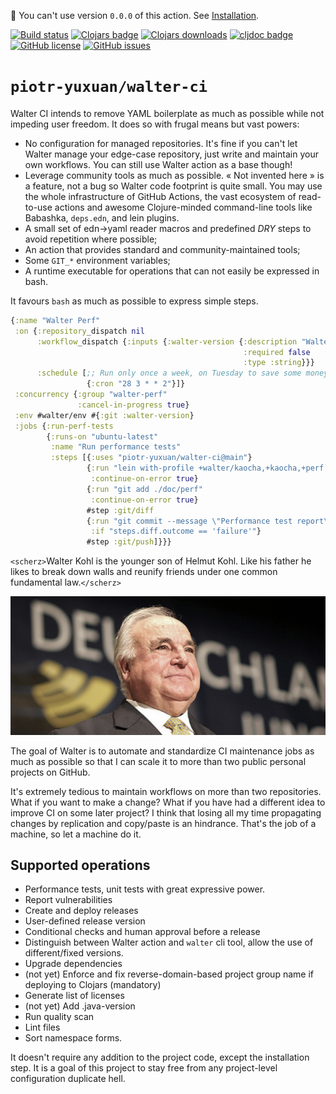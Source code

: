 👋 You can't use version `0.0.0` of this action. See
[Installation](#installation).

[![Build status](https://img.shields.io/github/workflow/status/piotr-yuxuan/walter-ci/Walter%20CD)](https://github.com/piotr-yuxuan/walter-ci/actions/workflows/walter-cd.yml)
[![Clojars badge](https://img.shields.io/clojars/v/com.github.piotr-yuxuan/walter-ci.svg)](https://clojars.org/com.github.piotr-yuxuan/walter-ci)
[![Clojars downloads](https://img.shields.io/clojars/dt/com.github.piotr-yuxuan/walter-ci)](https://clojars.org/com.github.piotr-yuxuan/walter-ci)
[![cljdoc badge](https://cljdoc.org/badge/com.github.piotr-yuxuan/walter-ci)](https://cljdoc.org/d/com.github.piotr-yuxuan/walter-ci/CURRENT)
[![GitHub license](https://img.shields.io/github/license/piotr-yuxuan/walter-ci)](https://github.com/piotr-yuxuan/walter-ci/blob/main/LICENSE)
[![GitHub issues](https://img.shields.io/github/issues/piotr-yuxuan/walter-ci)](https://github.com/piotr-yuxuan/walter-ci/issues)

# `piotr-yuxuan/walter-ci`

Walter CI intends to remove YAML boilerplate as much as possible while
not impeding user freedom. It does so with frugal means but vast powers:

- No configuration for managed repositories. It's fine if you can't
  let Walter manage your edge-case repository, just write and maintain
  your own workflows. You can still use Walter action as a base
  though!
- Leverage community tools as much as possible. « Not invented here »
  is a feature, not a bug so Walter code footprint is quite small. You
  may use the whole infrastructure of GitHub Actions, the vast
  ecosystem of read-to-use actions and awesome Clojure-minded
  command-line tools like Babashka, `deps.edn`, and lein plugins.
- A small set of edn->yaml reader macros and predefined _DRY_ steps to
  avoid repetition where possible;
- An action that provides standard and community-maintained tools;
- Some `GIT_*` environment variables;
- A runtime executable for operations that can not easily be expressed
  in bash.

It favours `bash` as much as possible to express simple steps.

``` clojure
{:name "Walter Perf"
 :on {:repository_dispatch nil
      :workflow_dispatch {:inputs {:walter-version {:description "Walter version"
                                                    :required false
                                                    :type :string}}}
      :schedule [;; Run only once a week, on Tuesday to save some money. Otherwise: "28 3 * * 2,5".
                 {:cron "28 3 * * 2"}]}
 :concurrency {:group "walter-perf"
               :cancel-in-progress true}
 :env #walter/env #{:git :walter-version}
 :jobs {:run-perf-tests
        {:runs-on "ubuntu-latest"
         :name "Run performance tests"
         :steps [{:uses "piotr-yuxuan/walter-ci@main"}
                 {:run "lein with-profile +walter/kaocha,+kaocha,+perf run -m kaocha.runner --focus-meta :perf"
                  :continue-on-error true}
                 {:run "git add ./doc/perf"
                  :continue-on-error true}
                 #step :git/diff
                 {:run "git commit --message \"Performance test report\""
                  :if "steps.diff.outcome == 'failure'"}
                 #step :git/push]}}}
```

`<scherz>`Walter Kohl is the younger son of Helmut Kohl. Like his father
he likes to break down walls and reunify friends under one common
fundamental law.`</scherz>`

![](./doc/helmut-kohl-1.jpg)

The goal of Walter is to automate and standardize CI maintenance jobs
as much as possible so that I can scale it to more than two public
personal projects on GitHub.

It's extremely tedious to maintain workflows on more than two
repositories. What if you want to make a change? What if you have had
a different idea to improve CI on some later project? I think that
losing all my time propagating changes by replication and copy/paste
is an hindrance. That's the job of a machine, so let a machine do it.

## Supported operations

- Performance tests, unit tests with great expressive power.
- Report vulnerabilities
- Create and deploy releases
- User-defined release version
- Conditional checks and human approval before a release
- Distinguish between Walter action and `walter` cli tool, allow the
  use of different/fixed versions.
- Upgrade dependencies
- (not yet) Enforce and fix reverse-domain-based project group name if
  deploying to Clojars (mandatory)
- Generate list of licenses
- (not yet) Add .java-version
- Run quality scan
- Lint files
- Sort namespace forms.

It doesn't require any addition to the project code, except the
installation step. It is a goal of this project to stay free from any
project-level configuration duplicate hell.
